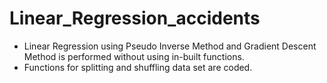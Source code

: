 # Linear_Regression_accidents
* Linear Regression using Pseudo Inverse Method and Gradient Descent Method is performed without using in-built functions.
* Functions for splitting and shuffling data set are coded.
  
